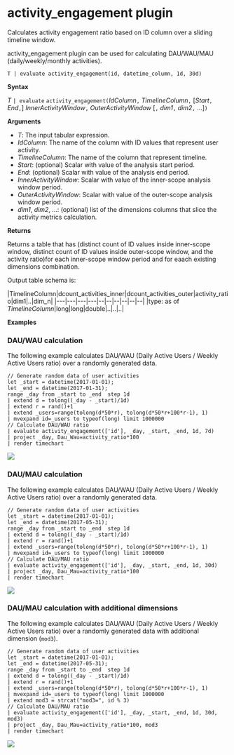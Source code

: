 # activity_engagement plugin

Calculates activity engagement ratio based on ID column over a sliding timeline window.

activity_engagement plugin can be used for calculating DAU/WAU/MAU (daily/weekly/monthly activities).

    T | evaluate activity_engagement(id, datetime_column, 1d, 30d)

**Syntax**

*T* `| evaluate` `activity_engagement(`*IdColumn*`,` *TimelineColumn*`,` [*Start*`,` *End*`,`] *InnerActivityWindow*`,` *OuterActivityWindow* [`,` *dim1*`,` *dim2*`,` ...]`)`

**Arguments**

* *T*: The input tabular expression.
* *IdColumn*: The name of the column with ID values that represent user activity. 
* *TimelineColumn*: The name of the column that represent timeline.
* *Start*: (optional) Scalar with value of the analysis start period.
* *End*: (optional) Scalar with value of the analysis end period.
* *InnerActivityWindow*: Scalar with value of the inner-scope analysis window period.
* *OuterActivityWindow*: Scalar with value of the outer-scope analysis window period.
* *dim1*, *dim2*, ...: (optional) list of the dimensions columns that slice the activity metrics calculation.

**Returns**

Returns a table that has (distinct count of ID values inside inner-scope window, distinct count of ID values inside outer-scope window, and the activity ratio)for each inner-scope window period and for eaach existing dimensions combination.

Output table schema is:

|TimelineColumn|dcount_activities_inner|dcount_activities_outer|activity_ratio|dim1|..|dim_n|
|---|---|---|---|--|--|--|--|--|--|
|type: as of *TimelineColumn*|long|long|double|..|..|..|


**Examples**

### DAU/WAU calculation

The following example calculates DAU/WAU (Daily Active Users / Weekly Active Users ratio) over a randomly generated data.


```
// Generate random data of user activities
let _start = datetime(2017-01-01);
let _end = datetime(2017-01-31);
range _day from _start to _end  step 1d
| extend d = tolong((_day - _start)/1d)
| extend r = rand()+1
| extend _users=range(tolong(d*50*r), tolong(d*50*r+100*r-1), 1) 
| mvexpand id=_users to typeof(long) limit 1000000
// Calculate DAU/WAU ratio
| evaluate activity_engagement(['id'], _day, _start, _end, 1d, 7d)
| project _day, Dau_Wau=activity_ratio*100 
| render timechart 
```

<p><img src="~/queryLanguage/images/queries/activity_engagement_dau_wau.png"></p>

### DAU/MAU calculation

The following example calculates DAU/WAU (Daily Active Users / Weekly Active Users ratio) over a randomly generated data.


```
// Generate random data of user activities
let _start = datetime(2017-01-01);
let _end = datetime(2017-05-31);
range _day from _start to _end  step 1d
| extend d = tolong((_day - _start)/1d)
| extend r = rand()+1
| extend _users=range(tolong(d*50*r), tolong(d*50*r+100*r-1), 1) 
| mvexpand id=_users to typeof(long) limit 1000000
// Calculate DAU/MAU ratio
| evaluate activity_engagement(['id'], _day, _start, _end, 1d, 30d)
| project _day, Dau_Mau=activity_ratio*100 
| render timechart 
```

<p><img src="~/queryLanguage/images/queries/activity_engagement_dau_mau.png"></p>

### DAU/MAU calculation with additional dimensions

The following example calculates DAU/WAU (Daily Active Users / Weekly Active Users ratio) over a randomly generated data with additional dimension (`mod3`).


```
// Generate random data of user activities
let _start = datetime(2017-01-01);
let _end = datetime(2017-05-31);
range _day from _start to _end  step 1d
| extend d = tolong((_day - _start)/1d)
| extend r = rand()+1
| extend _users=range(tolong(d*50*r), tolong(d*50*r+100*r-1), 1) 
| mvexpand id=_users to typeof(long) limit 1000000
| extend mod3 = strcat("mod3=", id % 3)
// Calculate DAU/MAU ratio
| evaluate activity_engagement(['id'], _day, _start, _end, 1d, 30d, mod3)
| project _day, Dau_Mau=activity_ratio*100, mod3 
| render timechart 
```

<p><img src="~/queryLanguage/images/queries/activity_engagement_dau_mau_mod3.png"></p>

